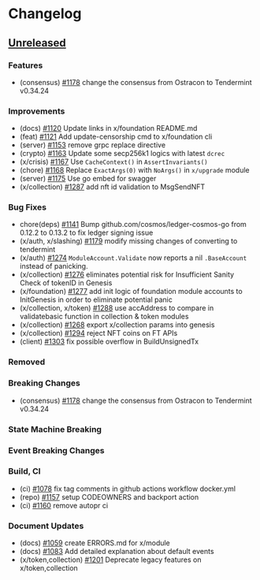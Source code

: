<!--
Guiding Principles:

Changelogs are for humans, not machines.
There should be an entry for every single version.
The same types of changes should be grouped.
Versions and sections should be linkable.
The latest version comes first.
The release date of each version is displayed.
Mention whether you follow Semantic Versioning.

Usage:

Change log entries are to be added to the Unreleased section under the
appropriate stanza (see below). Each entry should ideally include a tag and
the Github issue reference in the following format:

* (<tag>) \#<issue-number> message

The issue numbers will later be link-ified during the release process so you do
not have to worry about including a link manually, but you can if you wish.

Types of changes (Stanzas):

"Features" for new features.
"Improvements" for changes in existing functionality.
"Deprecated" for soon-to-be removed features.
"Bug Fixes" for any bug fixes.
"Client Breaking" for breaking Protobuf, gRPC and REST routes used by end-users.
"CLI Breaking" for breaking CLI commands.
"Event Breaking" for breaking events.
"API Breaking" for breaking exported APIs used by developers building on SDK.
"State Machine Breaking" for any changes that result in a different AppState given same genesisState and txList.
Ref: https://keepachangelog.com/en/1.0.0/
-->

# Changelog

## [Unreleased](https://github.com/Finschia/finschia-sdk/compare/v0.48.0...HEAD)

### Features
* (consensus) [\#1178](https://github.com/Finschia/finschia-sdk/pull/1178) change the consensus from Ostracon to Tendermint v0.34.24

### Improvements
* (docs) [\#1120](https://github.com/Finschia/finschia-sdk/pull/1120) Update links in x/foundation README.md
* (feat) [\#1121](https://github.com/Finschia/finschia-sdk/pull/1121) Add update-censorship cmd to x/foundation cli
* (server) [#1153](https://github.com/Finschia/finschia-sdk/pull/1153) remove grpc replace directive
* (crypto) [\#1163](https://github.com/Finschia/finschia-sdk/pull/1163) Update some secp256k1 logics with latest `dcrec`
* (x/crisis) [#1167](https://github.com/Finschia/finschia-sdk/pull/1167) Use `CacheContext()` in `AssertInvariants()`
* (chore) [\#1168](https://github.com/Finschia/finschia-sdk/pull/1168) Replace `ExactArgs(0)` with `NoArgs()` in `x/upgrade` module
* (server) [\#1175](https://github.com/Finschia/finschia-sdk/pull/1175) Use go embed for swagger
* (x/collection) [\#1287](https://github.com/Finschia/finschia-sdk/pull/1287) add nft id validation to MsgSendNFT

### Bug Fixes
* chore(deps) [\#1141](https://github.com/Finschia/finschia-sdk/pull/1141) Bump github.com/cosmos/ledger-cosmos-go from 0.12.2 to 0.13.2 to fix ledger signing issue
* (x/auth, x/slashing) [\#1179](https://github.com/Finschia/finschia-sdk/pull/1179) modify missing changes of converting to tendermint
* (x/auth) [#1274](https://github.com/Finschia/finschia-sdk/pull/1274) `ModuleAccount.Validate` now reports a nil `.BaseAccount` instead of panicking.
* (x/collection) [\#1276](https://github.com/Finschia/finschia-sdk/pull/1276) eliminates potential risk for Insufficient Sanity Check of tokenID in Genesis 
* (x/foundation) [\#1277](https://github.com/Finschia/finschia-sdk/pull/1277) add init logic of foundation module accounts to InitGenesis in order to eliminate potential panic
* (x/collection, x/token) [\#1288](https://github.com/Finschia/finschia-sdk/pull/1288) use accAddress to compare in validatebasic function in collection & token modules
* (x/collection) [\#1268](https://github.com/Finschia/finschia-sdk/pull/1268) export x/collection params into genesis
* (x/collection) [\#1294](https://github.com/Finschia/finschia-sdk/pull/1294) reject NFT coins on FT APIs
* (client) [\#1303](https://github.com/Finschia/finschia-sdk/pull/1303) fix possible overflow in BuildUnsignedTx 

### Removed

### Breaking Changes
* (consensus) [\#1178](https://github.com/Finschia/finschia-sdk/pull/1178) change the consensus from Ostracon to Tendermint v0.34.24 

### State Machine Breaking

### Event Breaking Changes

### Build, CI
* (ci) [\#1078](https://github.com/Finschia/finschia-sdk/pull/1078) fix tag comments in github actions workflow docker.yml
* (repo) [\#1157](https://github.com/Finschia/finschia-sdk/pull/1157) setup CODEOWNERS and backport action
* (ci) [\#1160](https://github.com/Finschia/finschia-sdk/pull/1160) remove autopr ci

### Document Updates
* (docs) [\#1059](https://github.com/Finschia/finschia-sdk/pull/1059) create ERRORS.md for x/module
* (docs) [\#1083](https://github.com/Finschia/finschia-sdk/pull/1083) Add detailed explanation about default events
* (x/token,collection) [#1201](https://github.com/Finschia/finschia-sdk/pull/1201) Deprecate legacy features on x/token,collection
